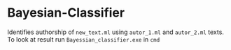 # Bayesian-Classifier
Identifies authorship of `new_text.ml` using `autor_1.ml` and `autor_2.ml` texts.
To look at result run `Bayessian_classifier.exe` in `cmd`
